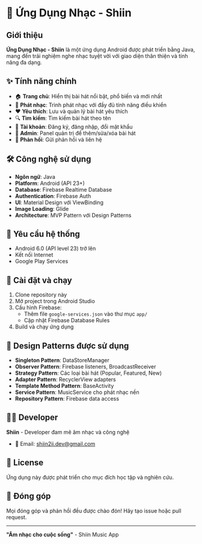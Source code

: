 # 🎵 Ứng Dụng Nhạc - Shiin

## Giới thiệu

**Ứng Dụng Nhạc - Shiin** là một ứng dụng Android được phát triển bằng Java, mang đến trải nghiệm nghe nhạc tuyệt vời với giao diện thân thiện và tính năng đa dạng.

## ✨ Tính năng chính

- 🏠 **Trang chủ**: Hiển thị bài hát nổi bật, phổ biến và mới nhất
- 🎵 **Phát nhạc**: Trình phát nhạc với đầy đủ tính năng điều khiển
- ❤️ **Yêu thích**: Lưu và quản lý bài hát yêu thích
- 🔍 **Tìm kiếm**: Tìm kiếm bài hát theo tên
- 👤 **Tài khoản**: Đăng ký, đăng nhập, đổi mật khẩu
- 👑 **Admin**: Panel quản trị để thêm/sửa/xóa bài hát
- 💬 **Phản hồi**: Gửi phản hồi và liên hệ

## 🛠️ Công nghệ sử dụng

- **Ngôn ngữ**: Java
- **Platform**: Android (API 23+)
- **Database**: Firebase Realtime Database
- **Authentication**: Firebase Auth
- **UI**: Material Design với ViewBinding
- **Image Loading**: Glide
- **Architecture**: MVP Pattern với Design Patterns

## 📱 Yêu cầu hệ thống

- Android 6.0 (API level 23) trở lên
- Kết nối Internet
- Google Play Services

## 🚀 Cài đặt và chạy

1. Clone repository này
2. Mở project trong Android Studio
3. Cấu hình Firebase:
   - Thêm file `google-services.json` vào thư mục `app/`
   - Cập nhật Firebase Database Rules
4. Build và chạy ứng dụng

## 🎨 Design Patterns được sử dụng

- **Singleton Pattern**: DataStoreManager
- **Observer Pattern**: Firebase listeners, BroadcastReceiver
- **Strategy Pattern**: Các loại bài hát (Popular, Featured, New)
- **Adapter Pattern**: RecyclerView adapters
- **Template Method Pattern**: BaseActivity
- **Service Pattern**: MusicService cho phát nhạc nền
- **Repository Pattern**: Firebase data access

## 👨‍💻 Developer

**Shiin** - Developer đam mê âm nhạc và công nghệ

- 📧 Email: shiin2ii.dev@gmail.com

## 📄 License

Ứng dụng này được phát triển cho mục đích học tập và nghiên cứu.

## 🤝 Đóng góp

Mọi đóng góp và phản hồi đều được chào đón! Hãy tạo issue hoặc pull request.

---

**"Âm nhạc cho cuộc sống"** - Shiin Music App
